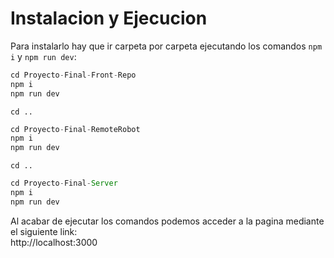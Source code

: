# Instalacion y Ejecucion
Para instalarlo hay que ir carpeta por carpeta ejecutando los comandos `npm i` y `npm run dev`:  
```js
cd Proyecto-Final-Front-Repo
npm i
npm run dev
```
`cd ..`

```js
cd Proyecto-Final-RemoteRobot
npm i
npm run dev
```
`cd ..`
```js
cd Proyecto-Final-Server
npm i
npm run dev
```

Al acabar de ejecutar los comandos podemos acceder a la pagina mediante el siguiente link:  
http://localhost:3000
